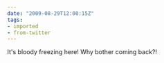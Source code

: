 ```yaml
---
date: "2009-08-29T12:00:15Z"
tags:
- imported
- from-twitter
---
```

It's bloody freezing here\! Why bother coming back?\!
